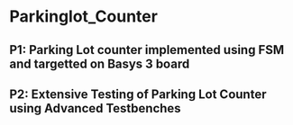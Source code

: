 # Parkinglot_Counter

## P1: Parking Lot counter implemented using FSM and targetted on Basys 3 board


## P2: Extensive Testing of Parking Lot Counter using Advanced Testbenches
